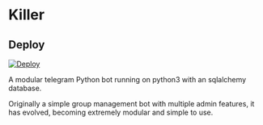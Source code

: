 # Killer

## Deploy

[![Deploy](https://www.herokucdn.com/deploy/button.svg)](https://heroku.com/deploy?template=https://github.com/indianbhaiya/Killer)

A modular telegram Python bot running on python3 with an sqlalchemy database.

Originally a simple group management bot with multiple admin features, it has evolved, becoming extremely modular and 
simple to use.
